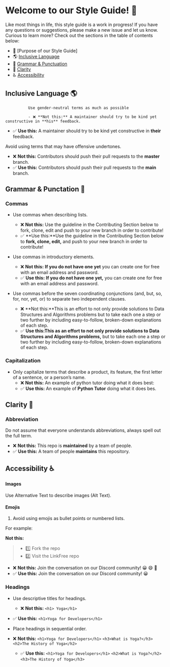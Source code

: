 # Welcome to our Style Guide! 👋
Like most things in life, this style guide is a work in progress! If you have any questions or suggestions, please make a new issue and let us know. Curious to learn more? Check out the sections in the table of contents below:
- 🤔 [Purpose of our Style Guide]
- 🌎 [Inclusive Language](inclusive-language)
- 📝 [Grammar & Punctuation](grammar-and-punctuation)
- 🤔 [Clarity](clarity)
- ♿ [Accessibility](accessibility)

## Inclusive Language 🌎
          
              Use gender-neutral terms as much as possible

              - ❌ **Not this:** A maintainer should try to be kind yet constructive in **his** feedback.
  - ✅ **Use this:** A maintainer should try to be kind yet constructive in **their** feedback.

Avoid using terms that may have offensive undertones.
  - ❌ **Not this:** Contributors should push their pull requests to the **master** branch.
  - ✅ **Use this:** Contributors should push their pull requests to the **main** branch.

## Grammar & Punctation 📝

### Commas

- Use commas when describing lists.
  - ❌ **Not this:** Use the guideline in the Contributing Section below to fork, clone, edit and push to your new branch in order to contribute!
  - ✅ **Use this:**Use the guideline in the Contributing Section below to **fork, clone, edit,** and push to your new branch in order to contribute!

- Use commas in introductory elements.
  - ❌ **Not this:** **If you do not have one yet** you can create one for free with an email address and password.
  - ✅ **Use this:** **If you do not have one yet,** you can create one for free with an email address and password.

- Use commas before the seven coordinating conjunctions (and, but, so, for, nor, yet, or) to separate two independent clauses.
  - ❌ **Not this:**This is an effort to not only provide solutions to Data Structures and Algorithms problems but to take each one a step or two further by including easy-to-follow, broken-down explanations of each step.
  - ✅ **Use this:**This as an effort to not only provide solutions to Data Structures and Algorithms problems**,** but to take each one a step or two further by including easy-to-follow, broken-down explanations of each step.


### Capitalization

- Only capitalize terms that describe a product, its feature, the first letter of a sentence, or a person’s name.
  - ❌ **Not this:** An example of python tutor doing what it does best:
  - ✅ **Use this:** An example of **Python Tutor** doing what it does bes.

## Clarity 🤔

### Abbreviation
Do not assume that everyone understands abbreviations, always spell out the full term.

- ❌ **Not this:** This repo is **maintained** by a team of people.
- ✅ **Use this:** A team of people **maintains** this repository.


## Accessibility ♿

#### Images

Use Alternative Text to describe images (Alt Text).

#### Emojis

1. Avoid using emojis as bullet points or numbered lists.

For example:

**Not this:**

> - 1️⃣ Fork the repo
> - 2️⃣ Visit the LinkFree repo

  - ❌ **Not this:** Join the conversation on our Discord community! 😀 😄 🎉
  - ✅ **Use this:** Join the conversation on our Discord community! 😀

### Headings

- Use descriptive titles for headings.
  - ❌ **Not this:** `<h1> Yoga</h1>`
- ✅ **Use this:** `<h1>Yoga for Developers</h1>`

- Place headings in sequential order.
- ❌ **Not this:** `<h1>Yoga for Developers</h1>`
  `<h3>What is Yoga?</h3>`
  `<h2>The History of Yoga</h2>`
  - ✅ **Use this:**  `<h1>Yoga for Developers</h1>`
  `<h2>What is Yoga?</h2>`
  `<h3>The History of Yoga</h3>`



